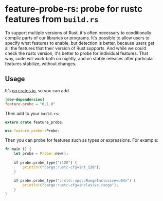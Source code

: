 # feature-probe-rs: probe for rustc features from `build.rs`

To support multiple versions of Rust, it's often necessary to conditionally
compile parts of our libraries or programs. It's possible to allow users to
specify what features to enable, but detection is better, because users get
all the features that their version of Rust supports. And while we could check
the rustc version, it's better to probe for individual features. That way,
code will work both on nightly, and on stable releases after particular features
stabilize, without changes.

## Usage

It’s [on crates.io](https://crates.io/crates/feature-probe), so you can add

```toml
[dev-dependencies]
feature-probe = "0.1.0"
```

Then add to your `build.rs`:

```rust
extern crate feature_probe;

use feature_probe::Probe;
```

Then you can probe for features such as types or expressions. For example:

```rust
fn main () {
    let probe = Probe::new();
    
    if probe.probe_type("i128") {
        println!("cargo:rustc-cfg=int_128");
    }
    
    if probe.probe_type("::std::ops::RangeInclusive<u64>") {
        println!("cargo:rustc-cfg=inclusive_range");
    }
}
```
